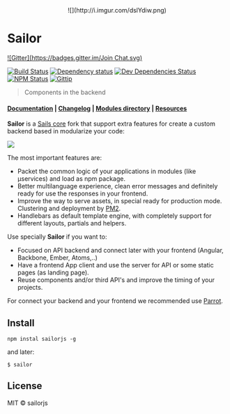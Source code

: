 <center>![](http://i.imgur.com/dslYdiw.png)</center>

# Sailor
[![Gitter](https://badges.gitter.im/Join Chat.svg)](https://gitter.im/sailorjs/sailorjs?utm_source=badge&utm_medium=badge&utm_campaign=pr-badge&utm_content=badge)

[![Build Status](http://img.shields.io/travis/sailorjs/sails/master.svg?style=flat)](https://travis-ci.org/sailorjs/sails)
[![Dependency status](http://img.shields.io/david/sailorjs/sailorjs.svg?style=flat)](https://david-dm.org/sailorjs/sailorjs)
[![Dev Dependencies Status](http://img.shields.io/david/dev/sailorjs/sailorjs.svg?style=flat)](https://david-dm.org/sailorjs/sailorjs#info=devDependencies)
[![NPM Status](http://img.shields.io/npm/dm/sailorjs.svg?style=flat)](https://www.npmjs.org/package/sailorjs)
[![Gittip](http://img.shields.io/gittip/Kikobeats.svg?style=flat)](https://www.gittip.com/Kikobeats/)

> Components in the backend

#### [Documentation](https://github.com/sailorjs/sailor-docs) **|** [Changelog](https://github.com/sailorjs/sailorjs/blob/master/CHANGELOG.md) **|** [Modules directory](https://github.com/sailorjs/sailor-docs/blob/master/en/4_annexes/modules_directory.md) **|** [Resources](https://github.com/sailorjs/sailor-docs/blob/master/en/4_annexes/resources.md)

**Sailor** is a [Sails core](https://github.com/balderdashy/sails) fork that support extra features for create a custom backend based in modularize your code:

![](http://i.imgur.com/6AeMpYc.png)

The most important features are:

+ Packet the common logic of your applications in modules (like μservices) and load as npm package.
+ Better multilanguage experience, clean error messages and definitely ready for use the responses in your frontend.
+ Improve the way to serve assets, in special ready for production mode. Clustering and deployment by [PM2](https://github.com/Unitech/PM2).
+ Handlebars as default template engine, with completely support for different layouts, partials and helpers.

Use specially **Sailor** if you want to:

+ Focused on API backend and connect later with your frontend (Angular, Backbone, Ember, Atoms,..)
+ Have a frontend App client and use the server for API or some static pages (as landing page).
+ Reuse components and/or third API's and improve the timing of your projects.

For connect your backend and your frontend we recommended use [Parrot](https://github.com/sailorjs/parrotjs).


## Install

```
npm instal sailorjs -g
```

and later:

```
$ sailor
```

## License

MIT © sailorjs

